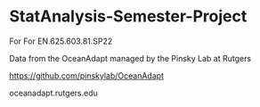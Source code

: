 # StatAnalysis-Semester-Project
For For EN.625.603.81.SP22

Data from the OceanAdapt managed by the Pinsky Lab at Rutgers

https://github.com/pinskylab/OceanAdapt

oceanadapt.rutgers.edu
